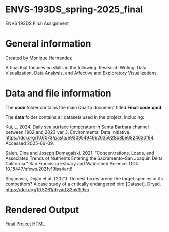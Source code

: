 # ENVS-193DS_spring-2025_final

ENVS 193DS Final Assignment

# General information

Created by Monique Hernandez

A final that focuses on skills in the following: Research Writing, Data Visualization, Data Analysis, and Affective and Exploratory Visualizations.

# Data and file information

The **code** folder contains the main Quarto document titled **Final-code.qmd**.

The **data** folder contains all datasets used in the project, including:

Kui, L. 2024. Daily sea surface temperature in Santa Barbara channel between 1982 and 2023 ver 3. Environmental Data Initiative. https://doi.org/10.6073/pasta/e930954949b2635928b8be6824630f84. Accessed 2025-06-09.

Saleh, Dina and Joseph Domagalski. 2021. “Concentrations, Loads, and Associated Trends of Nutrients Entering the Sacramento–San Joaquin Delta, California.” San Francisco Estuary and Watershed Science. DOI: 10.15447/sfews.2021v19iss4art6.

 Stojanovic, Dejan et al. (2021). Do nest boxes breed the target species or its competitors? A case study of a critically endangered bird [Dataset]. Dryad. https://doi.org/10.5061/dryad.83bk3j9sb

# Rendered Output
[Final Project HTML](https://moniqueallyson.github.io/ENVS-193DS_spring-2025_final/final.html)
